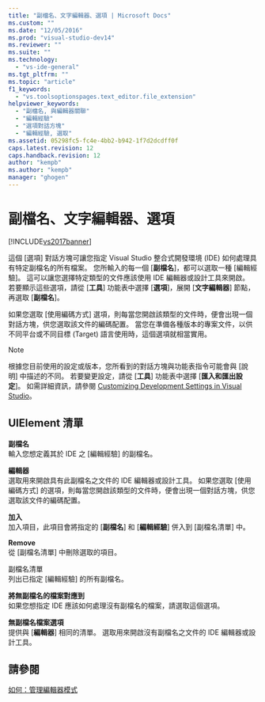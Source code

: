 ```yaml
---
title: "副檔名、文字編輯器、選項 | Microsoft Docs"
ms.custom: ""
ms.date: "12/05/2016"
ms.prod: "visual-studio-dev14"
ms.reviewer: ""
ms.suite: ""
ms.technology: 
  - "vs-ide-general"
ms.tgt_pltfrm: ""
ms.topic: "article"
f1_keywords: 
  - "vs.toolsoptionspages.text_editor.file_extension"
helpviewer_keywords: 
  - "副檔名, 與編輯器關聯"
  - "編輯經驗"
  - "選項對話方塊"
  - "編輯經驗, 選取"
ms.assetid: 05298fc5-fc4e-4bb2-b942-1f7d2dcdff0f
caps.latest.revision: 12
caps.handback.revision: 12
author: "kempb"
ms.author: "kempb"
manager: "ghogen"
---
```

# 副檔名、文字編輯器、選項
[!INCLUDE[vs2017banner](../../code-quality/includes/vs2017banner.md)]

這個 \[選項\] 對話方塊可讓您指定 Visual Studio 整合式開發環境 \(IDE\) 如何處理具有特定副檔名的所有檔案。  您所輸入的每一個 \[**副檔名**\]，都可以選取一種 \[編輯經驗\]。  這可以讓您選擇特定類型的文件應該使用 IDE 編輯器或設計工具來開啟。  若要顯示這些選項，請從 \[**工具**\] 功能表中選擇 \[**選項**\]，展開 \[**文字編輯器**\] 節點，再選取 \[**副檔名**\]。  
  
 如果您選取 \[使用編碼方式\] 選項，則每當您開啟該類型的文件時，便會出現一個對話方塊，供您選取該文件的編碼配置。  當您在準備各種版本的專案文件，以供不同平台或不同目標 \(Target\) 語言使用時，這個選項就相當實用。  
  
> [!NOTE]
>  根據您目前使用的設定或版本，您所看到的對話方塊與功能表指令可能會與 \[說明\] 中描述的不同。  若要變更設定，請從 \[**工具**\] 功能表中選擇 \[**匯入和匯出設定**\]。  如需詳細資訊，請參閱 [Customizing Development Settings in Visual Studio](http://msdn.microsoft.com/zh-tw/22c4debb-4e31-47a8-8f19-16f328d7dcd3)。  
  
## UIElement 清單  
 **副檔名**  
 輸入您想定義其於 IDE 之 \[編輯經驗\] 的副檔名。  
  
 **編輯器**  
 選取用來開啟具有此副檔名之文件的 IDE 編輯器或設計工具。  如果您選取 \[使用編碼方式\] 的選項，則每當您開啟該類型的文件時，便會出現一個對話方塊，供您選取該文件的編碼配置。  
  
 **加入**  
 加入項目，此項目會將指定的 \[**副檔名**\] 和 \[**編輯經驗**\] 併入到 \[副檔名清單\] 中。  
  
 **Remove**  
 從 \[副檔名清單\] 中刪除選取的項目。  
  
 副檔名清單  
 列出已指定 \[編輯經驗\] 的所有副檔名。  
  
 **將無副檔名的檔案對應到**  
 如果您想指定 IDE 應該如何處理沒有副檔名的檔案，請選取這個選項。  
  
 **無副檔名檔案選項**  
 提供與 \[**編輯器**\] 相同的清單。  選取用來開啟沒有副檔名之文件的 IDE 編輯器或設計工具。  
  
## 請參閱  
 [如何：管理編輯器模式](../../ide/how-to-manage-editor-modes.md)